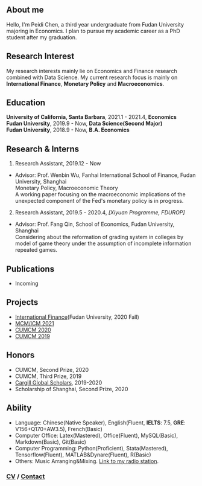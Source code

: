 ## About me

Hello, I'm Peidi Chen, a third year undergraduate from Fudan University majoring in Economics. I plan to pursue my academic career as a PhD student after my graduation.


## Research Interest

My research interests mainly lie on Economics and Finance research combined with Data Science. My current research focus is mainly on **International Finance**, **Monetary Policy** and **Macroeconomics**.


## Education

**University of California, Santa Barbara**, 2021.1 - 2021.4, **Economics**  
**Fudan University**, 2019.9 - Now, **Data Science(Second Major)**  
**Fudan University**, 2018.9 - Now, **B.A. Economics**  

## Research & Interns

1. Research Assistant, 2019.12 - Now
- Advisor: Prof. Wenbin Wu, Fanhai International School of Finance, Fudan University, Shanghai  
  Monetary Policy, Macroeconomic Theory  
  A working paper focusing on the macroeconomic implications of the unexpected component of the Fed's monetary policy is in progress.   
  
2. Research Assistant, 2019.5 - 2020.4, *[Xiyuan Programme, FDUROP]*
- Advisor: Prof. Fang Qin, School of Economics, Fudan University, Shanghai  
  Considering about the reformation of grading system in colleges by model of game theory under the assumption of incomplete information repeated games.
  
## Publications
- Incoming

## Projects
- [International Finance](projects/International_Finance_2020Fall.pdf)(Fudan University, 2020 Fall)
- [MCM/ICM 2021](projects/ICM2021_Peidi_Chen.pdf)
- [CUMCM 2020](projects/CUMCM2020_Peidi_Chen.pdf)
- [CUMCM 2019](projects/CUMCM2019_Peidi_Chen.pdf)

## Honors
- CUMCM, Second Prize, 2020
- CUMCM, Third Prize, 2019
- [Cargill Global Scholars](https://www.cargillglobalscholars.com/testimonials/), 2019-2020
- Scholarship of Shanghai, Second Prize, 2020

## Ability
- Language: Chinese(Native Speaker), English(Fluent, **IELTS**: 7.5, **GRE**: V156+Q170+AW3.5), French(Basic)
- Computer Office: Latex(Mastered), Office(Fluent), MySQL(Basic), Markdown(Basic), Git(Basic)
- Computer Programming: Python(Proficient), Stata(Mastered), Tensorflow(Fluent), MATLAB&Dynare(Fluent), R(Basic)
- Others: Music Arranging&Mixing. [Link to my radio station](https://music.163.com/#/djradio?id=793067430).

### [CV](personal/CV_Peidi_Chen_2021_3.pdf) / [Contact](personal/contact.md)
